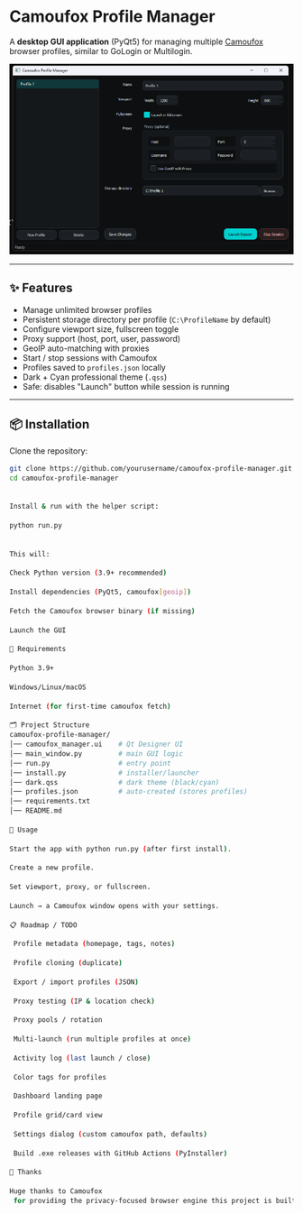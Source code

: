 
# Camoufox Profile Manager

A **desktop GUI application** (PyQt5) for managing multiple [Camoufox](https://pypi.org/project/camoufox/) browser profiles, similar to GoLogin or Multilogin.

![screenshot](docs/image.png)

---

## ✨ Features

- Manage unlimited browser profiles
- Persistent storage directory per profile (`C:\ProfileName` by default)
- Configure viewport size, fullscreen toggle
- Proxy support (host, port, user, password)
- GeoIP auto-matching with proxies
- Start / stop sessions with Camoufox
- Profiles saved to `profiles.json` locally
- Dark + Cyan professional theme (`.qss`)
- Safe: disables "Launch" button while session is running

---

## 📦 Installation

Clone the repository:

```bash
git clone https://github.com/yourusername/camoufox-profile-manager.git
cd camoufox-profile-manager


Install & run with the helper script:

python run.py


This will:

Check Python version (3.9+ recommended)

Install dependencies (PyQt5, camoufox[geoip])

Fetch the Camoufox browser binary (if missing)

Launch the GUI

🔧 Requirements

Python 3.9+

Windows/Linux/macOS

Internet (for first-time camoufox fetch)

🗂️ Project Structure
camoufox-profile-manager/
│── camoufox_manager.ui    # Qt Designer UI
│── main_window.py         # main GUI logic
│── run.py                 # entry point
│── install.py             # installer/launcher
│── dark.qss               # dark theme (black/cyan)
│── profiles.json          # auto-created (stores profiles)
│── requirements.txt
│── README.md

🚀 Usage

Start the app with python run.py (after first install).

Create a new profile.

Set viewport, proxy, or fullscreen.

Launch → a Camoufox window opens with your settings.

📋 Roadmap / TODO

 Profile metadata (homepage, tags, notes)

 Profile cloning (duplicate)

 Export / import profiles (JSON)

 Proxy testing (IP & location check)

 Proxy pools / rotation

 Multi-launch (run multiple profiles at once)

 Activity log (last launch / close)

 Color tags for profiles

 Dashboard landing page

 Profile grid/card view

 Settings dialog (custom camoufox path, defaults)

 Build .exe releases with GitHub Actions (PyInstaller)

🙏 Thanks

Huge thanks to Camoufox
 for providing the privacy-focused browser engine this project is built on.
